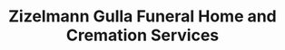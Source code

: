 ---
title: "Zizelmann Gulla Funeral Home and Cremation Services"
url: /tamaqua/zizelmann-gulla-funeral-home-and-cremation-services/
shop: Bestattungen
---